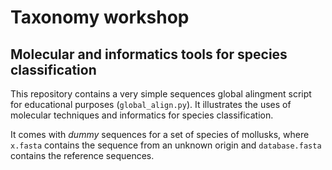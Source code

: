 # Taxonomy workshop

## Molecular and informatics tools for species classification

This repository contains a very simple sequences global alingment script for educational purposes (`global_align.py`). It illustrates the uses of molecular techniques and informatics for species classification.

It comes with *dummy* sequences for a set of species of mollusks,
where `x.fasta` contains the sequence from an unknown origin
and `database.fasta` contains the reference sequences. 
